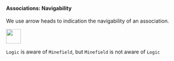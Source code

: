 <link rel="stylesheet" href="{{baseUrl}}/css/textbook.css">

<div class="website-content">

#### Associations: Navigability

<div id="main">

We use arrow heads to indication the navigability of an association.

<tip-box>

<img src="{{baseUrl}}/uml/associations/navigability/images/LogicMinefield.png" height="40" />
<p/>

`Logic` is aware of `Minefield`, but `Minefield` is not aware of `Logic`

</tip-box>

<!-- extras ------------------------------------------------------------------------------------ -->

<panel header=":paperclip: Extras" expandable type="seamless" expanded>

  <panel header=":mortar_board: Learning Outcomes" expandable type="seamless">
    <include src="exercises.md" />
  </panel>

  <panel header=":package: Resources" expandable type="seamless">
    <include src="resources.md" />
  </panel>

  <panel header=":laughing: Humor" expandable type="seamless">
    <include src="humor.md" />
  </panel>

</panel>

</div>
</div>
